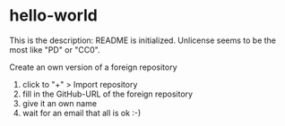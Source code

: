 # hello-world
This is the description: README is initialized.
Unlicense seems to be the most like "PD" or "CC0".

Create an own version of a foreign repository
1. click to "+" > Import repository
2. fill in the GitHub-URL of the foreign repository
3. give it an own name
4. wait for an email that all is ok :-)
